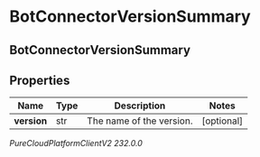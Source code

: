 # BotConnectorVersionSummary

## BotConnectorVersionSummary

## Properties

|Name | Type | Description | Notes|
|------------ | ------------- | ------------- | -------------|
| **version** | str | The name of the version. | [optional] |



_PureCloudPlatformClientV2 232.0.0_
